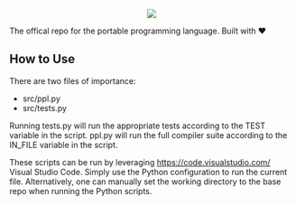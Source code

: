 <div>
<p align="center">
<img src="https://user-images.githubusercontent.com/38915815/147722834-1602909f-fcbc-49bf-8ec3-6a0bd33ef3ec.png" />  
</p>
</div>

The offical repo for the portable programming language. Built with ❤️

## How to Use

There are two files of importance:
- src/ppl.py
- src/tests.py

Running tests.py will run the appropriate tests according to the TEST variable in the script. ppl.py will run the full compiler suite according to the IN_FILE variable in the script. 

These scripts can be run by leveraging https://code.visualstudio.com/ Visual Studio Code. Simply use the Python configuration to run the current file. Alternatively, one can manually set the working directory to the base repo when running the Python scripts.
